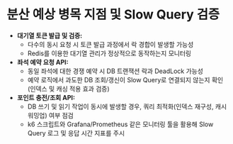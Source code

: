# 분산 예상 병목 지점 및 Slow Query 검증

* **대기열 토큰 발급 및 검증:**
  * 다수의 동시 요청 시 토큰 발급 과정에서 락 경합이 발생할 가능성
  * Redis를 이용한 대기열 관리가 정상적으로 동작하는지 모니터링
* **좌석 예약 요청 API:**
  * 동일 좌석에 대한 경쟁 예약 시 DB 트랜잭션 락과 DeadLock 가능성
  * 예약 로직에서 과도한 DB 조회/갱신이 Slow Query로 연결되지 않는지 확인 (인덱스 및 캐싱 적용 효과 검증)
* **포인트 충전/조회 API:**
  * DB 쓰기 및 읽기 작업이 동시에 발생할 경우, 쿼리 최적화(인덱스 재구성, 캐시 워밍업) 여부 점검
  * k6 스크립트와 Grafana/Prometheus 같은 모니터링 툴을 활용해 Slow Query 로그 및 응답 시간 지표를 주시
